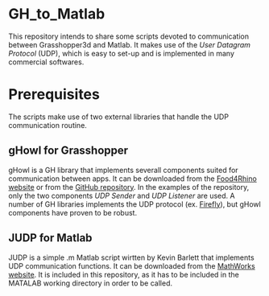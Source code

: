 # GH_to_Matlab
This repository intends to share some scripts devoted to communication between Grasshopper3d and Matlab.
It makes use of the *User Datagram Protocol* (UDP), which is easy to set-up and is implemented in many commercial softwares.

# Prerequisites
The scripts make use of two external libraries that handle the UDP communication routine.

## gHowl for Grasshopper 
gHowl is a GH library that implements severall components suited for communication between apps.
It can be downloaded from the [Food4Rhino website](http://www.food4rhino.com/app/ghowl) or from the [GitHub repository](https://github.com/gHowl/gHowlComponents).
In the examples of the repository, only the two components *UDP Sender* and *UDP Listener* are used. 
A number of GH libraries implements the UDP protocol (ex. [Firefly](http://www.food4rhino.com/app/firefly)), but gHowl components have proven to be robust.

## JUDP for Matlab
JUDP is a simple .m Matlab script wirtten by Kevin Barlett that implements UDP communication functions. It can be downloaded from the [MathWorks website](https://fr.mathworks.com/matlabcentral/fileexchange/24525-a-simple-udp-communications-application?focused=5148131&tab=function). It is included in this repository, as it has to be included in the MATALAB working directory in order to be called.

